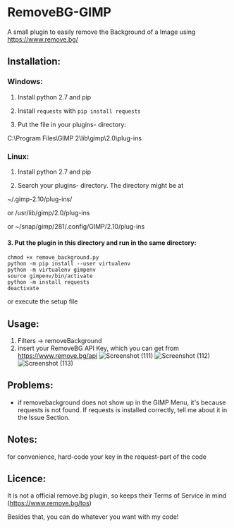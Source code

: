 # RemoveBG-GIMP
A small plugin to easily remove the Background of a Image using https://www.remove.bg/

## Installation:
### Windows: 
1. Install python 2.7 and pip

2. Install  `requests` with `pip install requests`

3. Put the file in your plugins- directory:

C:\Program Files\GIMP 2\lib\gimp\2.0\plug-ins

### Linux: 
1. Install python 2.7 and pip

2. Search your plugins- directory. The directory might be at

 ~/.gimp-2.10/plug-ins/

 or /usr/lib/gimp/2.0/plug-ins  

 or ~/snap/gimp/281/.config/GIMP/2.10/plug-ins

#### 3. Put the plugin in this directory and run in the same directory:

```
chmod +x remove_background.py
python -m pip install --user virtualenv
python -m virtualenv gimpenv
source gimpenv/bin/activate
python -m install requests
deactivate
```
 
 or execute the setup file


## Usage:
1. Filters -> removeBackground
2. insert your RemoveBG API Key, which you can get from https://www.remove.bg/api
![Screenshot (111)](https://user-images.githubusercontent.com/66686353/84802853-773a8080-b001-11ea-9c1a-5da90977a010.png)
![Screenshot (112)](https://user-images.githubusercontent.com/66686353/84803152-e1532580-b001-11ea-9bf5-ff2061c3f061.png)
![Screenshot (113)](https://user-images.githubusercontent.com/66686353/84802857-786bad80-b001-11ea-9bdd-be2c37bbea8d.png)

## Problems:
- if removebackground does not show up in the GIMP Menu, it's because requests is not found. 
If requests is installed correctly, tell me about it in the Issue Section.

## Notes:
for convenience, hard-code your key in the request-part of the code

## Licence:
It is not a official remove.bg plugin, so keeps their Terms of Service in mind (https://www.remove.bg/tos)

Besides that, you can do whatever you want with my code!
